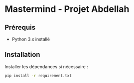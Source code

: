 # Mastermind - Projet Abdellah

## Prérequis
- Python 3.x installé

## Installation
Installer les dépendances si nécessaire :
```bash
pip install -r requirement.txt
